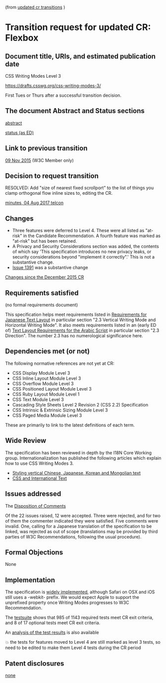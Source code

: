 (from [updated cr transitions](https://www.w3.org/Guide/transitions?profile=CR&cr=substantive) )

# Transition request for updated CR: Flexbox 

## Document title, URIs, and estimated publication date

CSS Writing Modes Level 3

https://drafts.csswg.org/css-writing-modes-3/

First Tues or Thurs after a successful transition decision.


## The document Abstract and Status sections

[abstract](https://drafts.csswg.org/css-writing-modes-3/#abstract)

[status (as ED)](https://drafts.csswg.org/css-writing-modes-3/#status)

## Link to previous transition

[09 Nov 2015](https://lists.w3.org/Archives/Member/chairs/2015OctDec/0097.html) (W3C Member only)

## Decision to request transition

RESOLVED: Add "size of nearest fixed scrollport" to the list of things you clamp orthogonal flow inline sizes to, editing the CR.

[minutes, 04 Aug 2017 telcon](https://github.com/w3c/csswg-drafts/issues/1391#issuecomment-320215251)

## Changes

* Three features were deferred to Level 4. These were all listed as "at-risk" in the Candidate Recommendation. A fourth feature was marked as "at-risk" but has been retained.
* A Privacy and Security Considerations section was added, the contents of which say 'This specification introduces no new privacy leaks, or security considerations beyond "implement it correctly".' This is not a substantive change.
* [Issue 1391](https://github.com/w3c/csswg-drafts/issues/1391) was a substantive change

[Changes since the December 2015 CR](https://drafts.csswg.org/css-writing-modes-3/#changes-201512)

## Requirements satisfied

(no formal requirements document)

This specification helps meet requirements listed in [Requirements for Japanese Text Layout](https://www.w3.org/TR/jlreq/) 
in particular section "2.3 Vertical Writing Mode and Horizontal Writing Mode".
It also meets requirements listed in an (early ED of) [Text Layout Requirements for the Arabic Script](https://w3c.github.io/alreq/)
in particular section "2.3 Direction".
The number 2.3 has no numerological significance here.

## Dependencies met (or not)

The following normative references are not yet at CR:

* CSS Display Module Level 3
* CSS Inline Layout Module Level 3
* CSS Overflow Module Level 3
* CSS Positioned Layout Module Level 3
* CSS Ruby Layout Module Level 1
* CSS Text Module Level 3
* Cascading Style Sheets Level 2 Revision 2 (CSS 2.2) Specification
* CSS Intrinsic & Extrinsic Sizing Module Level 3
* CSS Paged Media Module Level 3

These are primarily to link to the latest definitions of each term.

## Wide Review

The specification has been reviewed in depth by the I18N Core Working group. Internationalization has published the 
following articles which explain how to use CSS Writing Modes 3.

* [Styling vertical Chinese, Japanese, Korean and Mongolian text](https://www.w3.org/International/articles/vertical-text/)
* [CSS and International Text](https://www.w3.org/International/articles/css3-text/index)
   
## Issues addressed

The [Disposition of Comments](https://drafts.csswg.org/css-writing-modes-3/issues-cr-2015) 

Of the 22 issues raised, 12 were accepted. Three were rejected, and for two of them the commenter indicated they were satisfied. 
Five comments were invalid. One, calling for a Japanese translation of the specification to be linked, was 
rejected as out of scope (translations may be provided by third parties of W3C Recommendations, following the usual procedure). 

## Formal Objections

None

## Implementation

The specification is [widely implemented](http://caniuse.com/#feat=css-writing-mode), although Safari on OSX and iOS 
still uses a -webkit- prefix. We would expect Apple to support the unprefixed property once Writing Modes progresses 
to W3C Recommendation.

The [testsuite](https://test.csswg.org/harness/results/css-writing-modes-3_dev/grouped/filter/1/) shows that
985 of 1143 required tests meet CR exit criteria, and 8 of 17 optional tests meet CR exit criteria.

An [analysis of the test results](https://drafts.csswg.org/css-writing-modes-3/implementation-report.html) is also available
  

:boom:  the tests for features moved to Level 4 are still marked as level 3 tests, so need to be edited to make them Level 4 tests during the CR period

## Patent disclosures

[none](https://www.w3.org/2004/01/pp-impl/32061/status)
